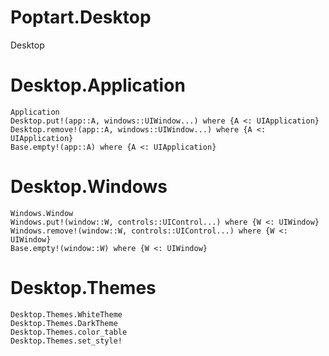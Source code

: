 # Poptart.Desktop

Desktop

# Desktop.Application

```@docs
Application
Desktop.put!(app::A, windows::UIWindow...) where {A <: UIApplication}
Desktop.remove!(app::A, windows::UIWindow...) where {A <: UIApplication}
Base.empty!(app::A) where {A <: UIApplication}
```

# Desktop.Windows
```@docs
Windows.Window
Windows.put!(window::W, controls::UIControl...) where {W <: UIWindow}
Windows.remove!(window::W, controls::UIControl...) where {W <: UIWindow}
Base.empty!(window::W) where {W <: UIWindow}
```

# Desktop.Themes
```@docs
Desktop.Themes.WhiteTheme
Desktop.Themes.DarkTheme
Desktop.Themes.color_table
Desktop.Themes.set_style!
```
